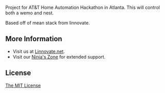 Project for AT&T Home Automation Hackathon in Atlanta. This will control both a wemo and nest.

Based off of mean stack from linnovate.


## More Information
  * Visit us at [Linnovate.net](http://www.linnovate.net/).
  * Visit our [Ninja's Zone](http://www.meanleanstartupmachine.com/) for extended support.

## License
[The MIT License](http://opensource.org/licenses/MIT)
